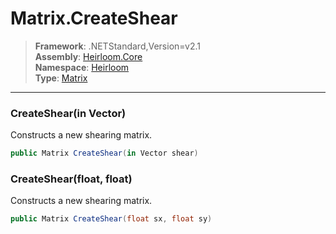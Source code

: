 # Matrix.CreateShear

> **Framework**: .NETStandard,Version=v2.1  
> **Assembly**: [Heirloom.Core][0]  
> **Namespace**: [Heirloom][0]  
> **Type**: [Matrix][1]  

--------------------------------------------------------------------------------

### CreateShear(in Vector)

Constructs a new shearing matrix.

```cs
public Matrix CreateShear(in Vector shear)
```

### CreateShear(float, float)

Constructs a new shearing matrix.

```cs
public Matrix CreateShear(float sx, float sy)
```

[0]: ..\Heirloom.Core.md
[1]: Heirloom.Matrix.md
